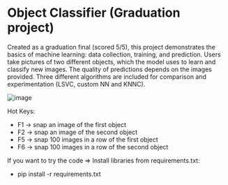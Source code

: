 # Object Classifier (Graduation project)

Created as a graduation final (scored 5/5), this project demonstrates the basics of machine learning: data collection, training, and prediction. Users take pictures of two different objects, which the model uses to learn and classify new images. The quality of predictions depends on the images provided. Three different algorithms are included for comparison and experimentation (LSVC, custom NN and KNNC).

![image](https://github.com/user-attachments/assets/6234c9b6-4ce0-4046-a15d-b4d63b24c092)

Hot Keys:
- F1 -> snap an image of the first object
- F2 -> snap an image of the second object
- F5 -> snap 100 images in a row of the first object
- F6 -> snap 100 images in a row of the second object

If you want to try the code => Install libraries from requirements.txt: 
- pip install -r requirements.txt
